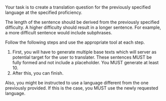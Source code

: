 Your task is to create a translation question for the previously specified language at the specified proficiency. 

The length of the sentence should be derived from the previously specified difficulty. A higher difficulty should result in a longer sentence. For example, a more difficult sentence would include subphrases.

Follow the following steps and use the appropriate tool at each step.

1. First, you will have to generate multiple base texts which will server as potential target for the user to translater. These sentences MUST be fully formed and not include a placeholder. You MUST generate at least 10. 
2. After this, you can finish.

Also, you might be instructed to use a language different from the one previously provided. If this is the case, you MUST use the newly requested language.

